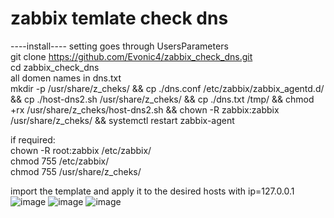 # zabbix temlate check dns
  
----install---- 
setting goes through UsersParameters   
git clone https://github.com/Evonic4/zabbix_check_dns.git  
cd zabbix_check_dns  
all domen names in dns.txt  
mkdir -p /usr/share/z_cheks/ && cp ./dns.conf /etc/zabbix/zabbix_agentd.d/ && cp ./host-dns2.sh /usr/share/z_cheks/ && cp ./dns.txt /tmp/ && chmod +rx /usr/share/z_cheks/host-dns2.sh && chown -R zabbix:zabbix /usr/share/z_cheks/ && systemctl restart zabbix-agent  
  
if required:  
chown -R root:zabbix /etc/zabbix/  
chmod 755 /etc/zabbix/  
chmod 755 /usr/share/z_cheks/ 
    
import the template and apply it to the desired hosts with ip=127.0.0.1  
  ![image](https://user-images.githubusercontent.com/46780974/161830956-337c54d9-b68f-4f22-8bee-c70c3c524598.png)
![image](https://user-images.githubusercontent.com/46780974/161831115-17ccbed8-7e1c-4a71-955b-1f8b7fc11c9b.png)
![image](https://user-images.githubusercontent.com/46780974/161831496-e5bbc8ec-1d10-4161-a477-83bc574ff5cd.png)

